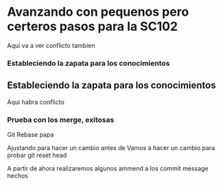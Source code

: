 # Avanzando con pequenos pero certeros pasos para la SC102
Aqui va a ver conflicto tambien

### Estableciendo la zapata para los conocimientos

## Estableciendo la zapata para los conocimientos

Aqui habra conflicto
### Prueba con los merge, exitosas

Git Rebase papa

Ajustando para hacer un cambio antes de
Vamos a hacer un cambio para probar git reset head


A partir de ahora realizaremos algunos ammend a los commit message hechos
